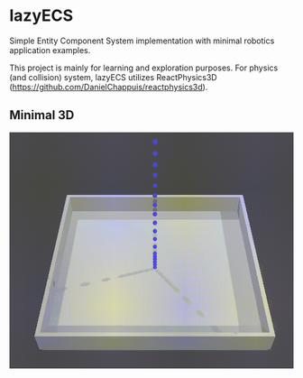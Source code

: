 # lazyECS
Simple Entity Component System implementation with minimal robotics application examples.

This project is mainly for learning and exploration purposes. For physics (and collision) system, lazyECS utilizes ReactPhysics3D (https://github.com/DanielChappuis/reactphysics3d).


## Minimal 3D
![](Applications/Minimal3D/minimal_3d.gif)